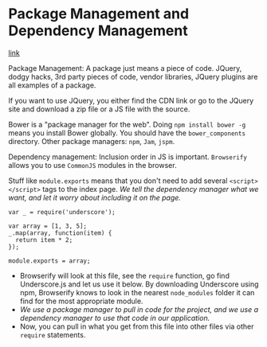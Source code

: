 # Package Management and Dependency Management
[link](http://jsforallof.us/2014/08/01/package-management-and-dependency-management/)

Package Management: A package just means a piece of code. JQuery, dodgy hacks, 3rd party pieces of code, vendor libraries, JQuery plugins are all examples of a package.

If you want to use JQuery, you either find the CDN link or go to the JQuery site and download a zip file or a JS file with the source.

Bower is a "package manager for the web". Doing `npm install bower -g` means you install Bower globally. You should have the `bower_components` directory. Other package managers: `npm`, `Jam`, `jspm`.

Dependency management: Inclusion order in JS is important. `Browserify` allows you to use `CommonJS` modules in the browser.

Stuff like `module.exports` means that you don't need to add several `<script></script>` tags to the index page. *We tell the dependency manager what we want, and let it worry about including it on the page.*

    var _ = require('underscore');

    var array = [1, 3, 5];
    _.map(array, function(item) {
      return item * 2;
    });

    module.exports = array;

- Browserify will look at this file, see the `require` function, go find Underscore.js and let us use it below. By downloading Underscore using npm, Browserify knows to look in the nearest `node_modules` folder it can find for the most appropriate module.
- *We use a package manager to pull in code for the project, and we use a dependency manager to use that code in our application.*
- Now, you can pull in what you get from this file into other files via other `require` statements.


